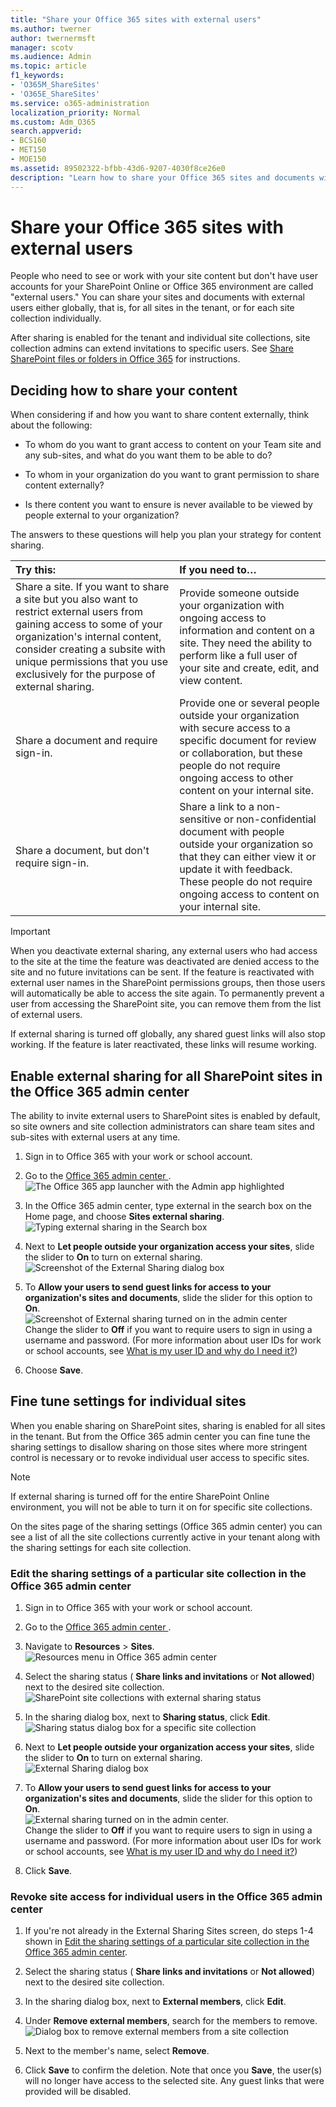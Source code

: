 ```yaml
---
title: "Share your Office 365 sites with external users"
ms.author: twerner
author: twernermsft
manager: scotv
ms.audience: Admin
ms.topic: article
f1_keywords:
- 'O365M_ShareSites'
- 'O365E_ShareSites'
ms.service: o365-administration
localization_priority: Normal
ms.custom: Adm_O365
search.appverid:
- BCS160
- MET150
- MOE150
ms.assetid: 89502322-bfbb-43d6-9207-4030f8ce26e0
description: "Learn how to share your Office 365 sites and documents with external users. "
---
```


# Share your Office 365 sites with external users

People who need to see or work with your site content but don't have user accounts for your SharePoint Online or Office 365 environment are called "external users." You can share your sites and documents with external users either globally, that is, for all sites in the tenant, or for each site collection individually. 
  
After sharing is enabled for the tenant and individual site collections, site collection admins can extend invitations to specific users. See [Share SharePoint files or folders in Office 365](https://support.office.com/article/1fe37332-0f9a-4719-970e-d2578da4941c.aspx) for instructions. 
  
## Deciding how to share your content

When considering if and how you want to share content externally, think about the following:
  
- To whom do you want to grant access to content on your Team site and any sub-sites, and what do you want them to be able to do?
    
- To whom in your organization do you want to grant permission to share content externally? 
    
- Is there content you want to ensure is never available to be viewed by people external to your organization?
    
The answers to these questions will help you plan your strategy for content sharing.
  
|**Try this:**|**If you need to…**|
|:-----|:-----|
|Share a site. If you want to share a site but you also want to restrict external users from gaining access to some of your organization's internal content, consider creating a subsite with unique permissions that you use exclusively for the purpose of external sharing.  <br/> |Provide someone outside your organization with ongoing access to information and content on a site. They need the ability to perform like a full user of your site and create, edit, and view content.  <br/> |
|Share a document and require sign-in.  <br/> |Provide one or several people outside your organization with secure access to a specific document for review or collaboration, but these people do not require ongoing access to other content on your internal site.  <br/> |
|Share a document, but don't require sign-in.  <br/> |Share a link to a non-sensitive or non-confidential document with people outside your organization so that they can either view it or update it with feedback. These people do not require ongoing access to content on your internal site.  <br/> |
   
> [!IMPORTANT]
> When you deactivate external sharing, any external users who had access to the site at the time the feature was deactivated are denied access to the site and no future invitations can be sent. If the feature is reactivated with external user names in the SharePoint permissions groups, then those users will automatically be able to access the site again. To permanently prevent a user from accessing the SharePoint site, you can remove them from the list of external users. 

If external sharing is turned off globally, any shared guest links will also stop working. If the feature is later reactivated, these links will resume working. 
  
## Enable external sharing for all SharePoint sites in the Office 365 admin center

The ability to invite external users to SharePoint sites is enabled by default, so site owners and site collection administrators can share team sites and sub-sites with external users at any time. 
  
1. Sign in to Office 365 with your work or school account. 
    
2. Go to the [ Office 365 admin center ](../admin-overview/about-the-admin-center.md).<br/>![The Office 365 app launcher with the Admin app highlighted](../media/4eea9dbc-591b-48be-9916-322d41c6525b.png)
  
3. In the Office 365 admin center, type external in the search box on the Home page, and choose **Sites external sharing**.<br/>![Typing external sharing in the Search box](../media/ff7ae7ef-91e3-4ed0-bb39-d2a7cf75b4db.png)
  
4. Next to **Let people outside your organization access your sites**, slide the slider to **On** to turn on external sharing.<br/>![Screenshot of the External Sharing dialog box](../media/848bff81-63a3-464c-a9f4-135c04800c7a.png)
  
5. To **Allow your users to send guest links for access to your organization's sites and documents**, slide the slider for this option to **On**.<br/>![Screenshot of External sharing turned on in the admin center](../media/4f5dd6a4-f1b6-44e8-b553-eba6231c2b8d.png)<br/>Change the slider to **Off** if you want to require users to sign in using a username and password. (For more information about user IDs for work or school accounts, see [What is my user ID and why do I need it?](https://support.office.com/article/37da662b-5da6-4b56-a091-2731b2ecc8b4.aspx))
    
6. Choose **Save**.
    
## Fine tune settings for individual sites

When you enable sharing on SharePoint sites, sharing is enabled for all sites in the tenant. But from the Office 365 admin center you can fine tune the sharing settings to disallow sharing on those sites where more stringent control is necessary or to revoke individual user access to specific sites. 
  
> [!NOTE]
>  If external sharing is turned off for the entire SharePoint Online environment, you will not be able to turn it on for specific site collections. 
  
On the sites page of the sharing settings (Office 365 admin center) you can see a list of all the site collections currently active in your tenant along with the sharing settings for each site collection. 
  
### Edit the sharing settings of a particular site collection in the Office 365 admin center

1. Sign in to Office 365 with your work or school account. 
    
2. Go to the [ Office 365 admin center ](../admin-overview/about-the-admin-center.md).

3. Navigate to **Resources** \> **Sites**.<br/>![Resources menu in Office 365 admin center](../media/8bd379ed-d3d1-4061-9127-159d7b142c22.png)
  
4. Select the sharing status ( **Share links and invitations** or **Not allowed**) next to the desired site collection.<br/>![SharePoint site collections with external sharing status](../media/d48dc3b2-f26b-4e76-b32d-4c7ff9a0b2ae.png)
  
5. In the sharing dialog box, next to **Sharing status**, click **Edit**.<br/>![Sharing status dialog box for a specific site collection](../media/a357ff16-6e62-434a-9ae5-7e9e60348c5e.png)
  
6. Next to **Let people outside your organization access your sites**, slide the slider to **On** to turn on external sharing.<br/>![External Sharing dialog box](../media/848bff81-63a3-464c-a9f4-135c04800c7a.png)
  
7. To **Allow your users to send guest links for access to your organization's sites and documents**, slide the slider for this option to **On**.<br/>![External sharing turned on in the admin center.](../media/4f5dd6a4-f1b6-44e8-b553-eba6231c2b8d.png)<br/>Change the slider to **Off** if you want to require users to sign in using a username and password. (For more information about user IDs for work or school accounts, see [What is my user ID and why do I need it?](https://support.office.com/article/37da662b-5da6-4b56-a091-2731b2ecc8b4.aspx))
    
8. Click **Save**.
    
### Revoke site access for individual users in the Office 365 admin center

1. If you're not already in the External Sharing Sites screen, do steps 1-4 shown in [Edit the sharing settings of a particular site collection in the Office 365 admin center](#edit-the-sharing-settings-of-a-particular-site-collection-in-the-office-365-admin-center). 
    
2. Select the sharing status ( **Share links and invitations** or **Not allowed**) next to the desired site collection.
    
3. In the sharing dialog box, next to **External members**, click **Edit**.
    
4. Under **Remove external members**, search for the members to remove.<br/>![Dialog box to remove external members from a site collection](../media/89b166c7-c337-4430-9009-19db89270b77.png)
  
5. Next to the member's name, select **Remove**.
    
6. Click **Save** to confirm the deletion. Note that once you **Save**, the user(s) will no longer have access to the selected site. Any guest links that were provided will be disabled.
    

